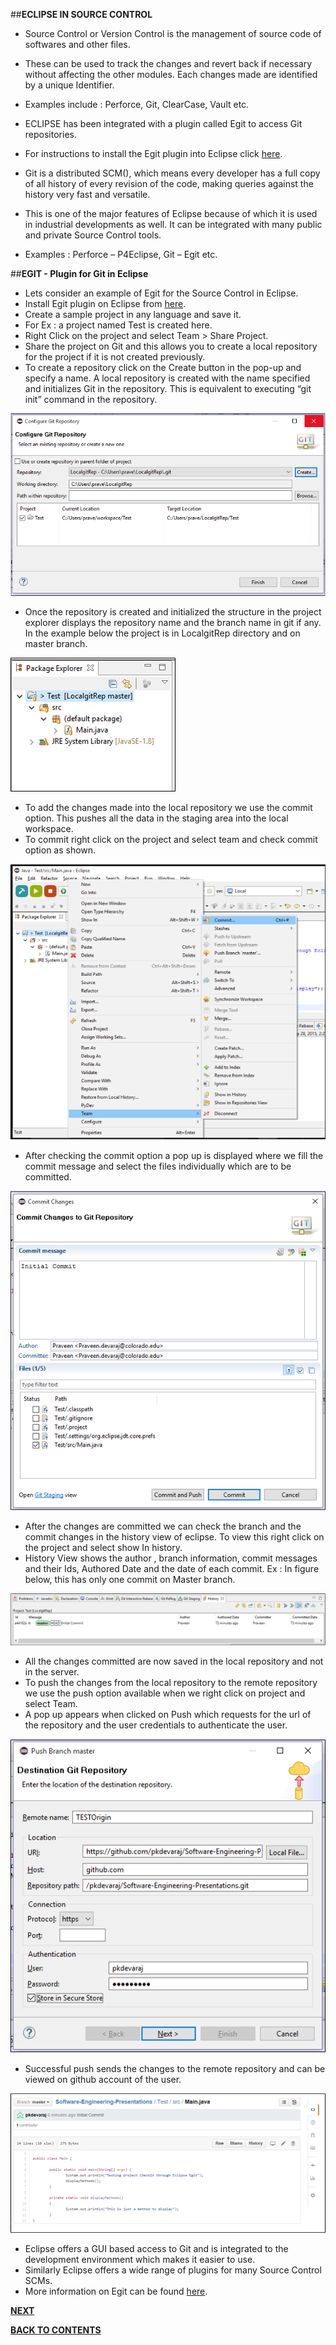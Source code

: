 ##**ECLIPSE IN SOURCE CONTROL**

- Source Control or Version Control is the management of source code of softwares and other files.
- These can be used to track the changes and revert back if necessary without affecting the other modules. Each changes made are identified by a unique Identifier.
- Examples include : Perforce, Git, ClearCase, Vault etc.

- ECLIPSE has been integrated with a plugin called Egit to access Git repositories.
- For instructions to install the Egit plugin into Eclipse click [here](https://www.youtube.com/watch?v=AhSOyDi-P18).
- Git is a distributed SCM(), which means every developer has a full copy of all history of every revision of the code, making queries against the history very fast and versatile.
- This is one of the major features of Eclipse because of which it is used in industrial developments as well. It can be integrated with many public and private Source Control tools.
- Examples : Perforce – P4Eclipse, Git – Egit etc.

##**EGIT - Plugin for Git in Eclipse**
- Lets consider an example of Egit for the Source Control in Eclipse.
- Install Egit plugin on Eclipse from [here](http://www.eclipse.org/egit/download/).
- Create a sample project in any language and save it.
- For Ex : a project named Test is created here.
- Right Click on the project and select Team > Share Project.
- Share the project on Git and this allows you to create a local repository for the project if it is not created previously.
- To create a repository click on the Create button in the pop-up and specify a name. A local repository is created with the name specified and initializes Git in the repository. This is equivalent to executing “git init” command in the repository.

![alt text](https://github.com/pkdevaraj/Software-Engineering-Presentations/blob/master/images/img44.png "projectSC1")

- Once the repository is created and initialized the structure in the project explorer displays the repository name and the branch name in git if any. In the example below the project is in LocalgitRep directory and on master branch.

![alt text](https://github.com/pkdevaraj/Software-Engineering-Presentations/blob/master/images/img45.png "projectSC2")

- To add the changes made into the local repository we use the commit option. This pushes all the data in the staging area into the local workspace.
- To commit right click on the project and select team and check commit option as shown.

![alt text](https://github.com/pkdevaraj/Software-Engineering-Presentations/blob/master/images/img46.png "projectSC3")

- After checking the commit option a pop up is displayed where we fill the commit message and select the files individually which are to be committed.

![alt text](https://github.com/pkdevaraj/Software-Engineering-Presentations/blob/master/images/img47.png "projectSC4")

- After the changes are committed we can check the branch and the commit changes in the history view of eclipse. To view this right click on the project and select show In history.
- History View shows the author , branch information, commit messages and their Ids, Authored Date and the date of each commit. Ex : In figure below, this has only one commit on Master branch.

![alt text](https://github.com/pkdevaraj/Software-Engineering-Presentations/blob/master/images/img48.png "projectSC5")

- All the changes committed are now saved in the local repository and not in the server.
- To push the changes from the local repository to the remote repository we use the push option available when we right click on project and select Team.
- A pop up appears when clicked on Push which requests for the url of the repository and the user credentials to authenticate the user.

![alt text](https://github.com/pkdevaraj/Software-Engineering-Presentations/blob/master/images/img49.png "projectSC6")

- Successful push sends the changes to the remote repository and can be viewed on github account of the user.

![alt text](https://github.com/pkdevaraj/Software-Engineering-Presentations/blob/master/images/img50.png "projectSC7")

- Eclipse offers a GUI based access to Git and is integrated to the development environment which makes it easier to use.
- Similarly Eclipse offers a wide range of plugins for many Source Control SCMs.
- More information on Egit can be found [here](https://wiki.eclipse.org/EGit/User_Guide).

[**NEXT**](https://github.com/pkdevaraj/Presentations/blob/gh-pages/EclipseFeatures.md)     

[**BACK TO CONTENTS**](https://github.com/pkdevaraj/Presentations/blob/gh-pages/README.md)





